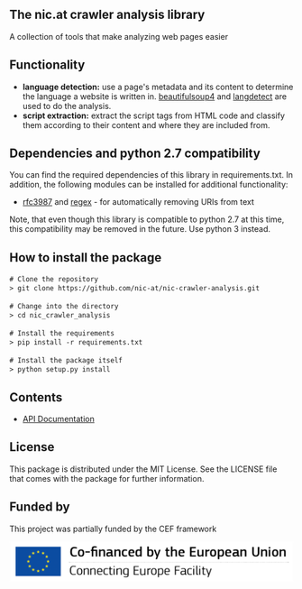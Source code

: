 The nic.at crawler analysis library
----------------------------
A collection of tools that make analyzing web pages easier


Functionality
-------------
+ **language detection:** use a page's metadata and its content to determine the
    language a website is written in. [beautifulsoup4](https://www.crummy.com/software/BeautifulSoup/) and [langdetect](https://github.com/Mimino666/langdetect) are used to do the
    analysis.
+ **script extraction:** extract the script tags from HTML code and classify them
    according to their content and where they are included from.

Dependencies and python 2.7 compatibility
-----------------------------------------
You can find the required dependencies of this library in requirements.txt. In
addition, the following modules can be installed for additional functionality:

+ [rfc3987](https://pypi.org/project/rfc3987/) and
  [regex](https://bitbucket.org/mrabarnett/mrab-regex/src/hg/) - for automatically
  removing URIs from text

Note, that even though this library is compatible to python 2.7 at this time,
this compatibility may be removed in the future. Use python 3 instead.

How to install the package
--------------------------
```
# Clone the repository
> git clone https://github.com/nic-at/nic-crawler-analysis.git

# Change into the directory
> cd nic_crawler_analysis

# Install the requirements
> pip install -r requirements.txt

# Install the package itself
> python setup.py install
```

Contents
--------
* [API Documentation](modules.rst)

License
-------
This package is distributed under the MIT License. See the LICENSE file that
comes with the package for further information.

Funded by
---------

This project was partially funded by the CEF framework

![Co-financed by the Connecting Europe Facility of the European Union](_static/en_cef-1024x146.png "Co-financed by the Connecting Europe Facility of the European Union")
